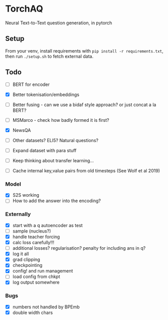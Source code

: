 # TorchAQ

Neural Text-to-Text question generation, in pytorch


## Setup

From your venv, install requirements with `pip install -r requirements.txt`, then run `./setup.sh` to fetch external data.

## Todo

  - [ ] BERT for encoder
  - [x] Better tokenisation/embeddings
  - [ ] Better fusing - can we use a bidaf style approach? or just concat a la BERT?
  - [ ] MSMarco - check how badly formed it is first?
  - [x] NewsQA
  - [ ] Other datasets? ELI5? Natural questions?
  - [ ] Expand dataset with para stuff
  - [ ] Keep thinking about transfer learning...
  - [ ] Cache internal key,value pairs from old timesteps (See Wolf et al 2019)


### Model

  - [x] S2S working
  - [ ] How to add the answer into the encoding?

### Externally
  
  - [x]  start with a q autoencoder as test
  - [ ]  sample (nucleus?)
  - [x]  handle teacher forcing
  - [x]  calc loss carefully!!!
  - [ ]  additional losses? regularisation? penalty for including ans in q?
  - [x]  log it all
  - [x]  grad clipping
  - [x]  checkpointing
  - [x]  config! and run management
  - [ ] load config from chkpt
  - [x] log output somewhere

### Bugs

  - [x] numbers not handled by BPEmb
  - [x] double width chars
